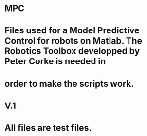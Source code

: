 # MPC

# Files used for a Model Predictive Control for robots on Matlab. The Robotics Toolbox developped by Peter Corke is needed in
# order to make the scripts work.

# V.1
# All files are test files.
